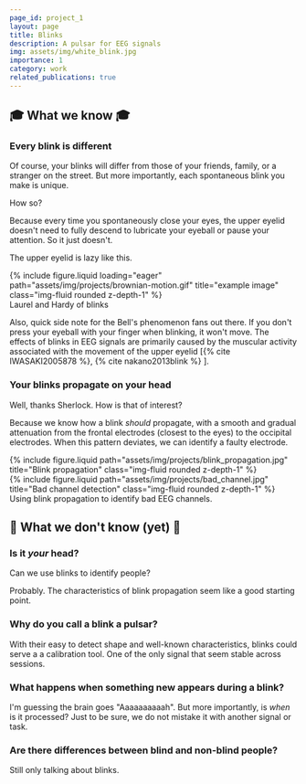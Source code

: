 ```yaml
---
page_id: project_1
layout: page
title: Blinks
description: A pulsar for EEG signals
img: assets/img/white_blink.jpg
importance: 1
category: work
related_publications: true
---
```


## 🎓 What we know 🎓

### Every blink is different

Of course, your blinks will differ from those of your friends, family, or a stranger on the street. But more importantly, each spontaneous blink you make is unique.

How so?

Because every time you spontaneously close your eyes, the upper eyelid doesn't need to fully descend to lubricate your eyeball or pause your attention. So it just doesn't. 

The upper eyelid is lazy like this.

<div class="row">
    <div class="col-sm mt-3 mt-md-0">
        {% include figure.liquid loading="eager" path="assets/img/projects/brownian-motion.gif" title="example image" class="img-fluid rounded z-depth-1" %}
    </div>
</div>
<div class="caption">
    Laurel and Hardy of blinks
</div>

Also, quick side note for the Bell's phenomenon fans out there. If you don't press your eyeball with your finger when blinking, it won't move. The effects of blinks in EEG signals are primarily caused by the muscular activity associated with the movement of the upper eyelid [{% cite IWASAKI2005878 %}, {% cite nakano2013blink %} ].

### Your blinks propagate on your head

Well, thanks Sherlock. How is that of interest?

Because we know how a blink _should_ propagate, with a smooth and gradual attenuation from the frontal electrodes (closest to the eyes) to the occipital electrodes. When this pattern deviates, we can identify a faulty electrode. 


<div class="row justify-content-sm-center">
    <div class="col-sm mt-3 mt-md-0">
        {% include figure.liquid path="assets/img/projects/blink_propagation.jpg" title="Blink propagation" class="img-fluid rounded z-depth-1" %}
    </div>
    <div class="col-sm mt-3 mt-md-0">
        {% include figure.liquid path="assets/img/projects/bad_channel.jpg" title="Bad channel detection" class="img-fluid rounded z-depth-1" %}
    </div>
</div>
<div class="caption">
    Using blink propagation to identify bad EEG channels.
</div>



## 🤔 What we don't know (yet) 🤔

### Is it _your_ head?

Can we use blinks to identify people? 

Probably. The characteristics of blink propagation seem like a good starting point.


### Why do you call a blink a pulsar?

With their easy to detect shape and well-known characteristics, blinks could serve a a calibration tool. One of the only signal that seem stable across sessions. 


### What happens when something new appears during a blink?

I'm guessing the brain goes "Aaaaaaaaaah". But more importantly, is _when_ is it processed? Just to be sure, we do not mistake it with another signal or task. 


### Are there differences between blind and non-blind people?

Still only talking about blinks. 

